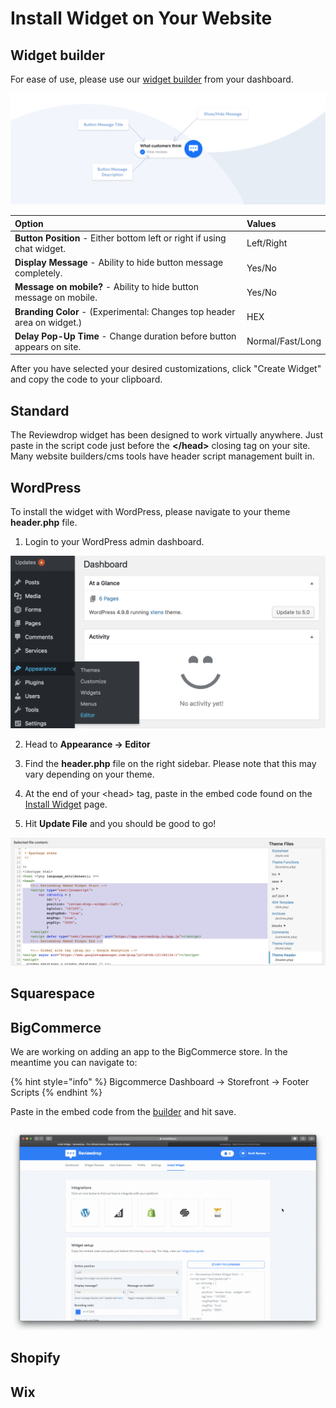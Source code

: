 # Install Widget on Your Website

## Widget builder

For ease of use, please use our [widget builder](https://reviewdrop.io/embed) from your dashboard.

![](../.gitbook/assets/widget-graphic.png)

| Option | Values |
| :--- | :--- |
| **Button Position** - Either bottom left or right if using chat widget. | Left/Right |
| **Display Message** - Ability to hide button message completely. | Yes/No |
| **Message on mobile?** - Ability to hide button message on mobile. | Yes/No |
| **Branding Color** - \(Experimental: Changes top header area on widget.\) | HEX |
| **Delay Pop-Up Time** - Change duration before button appears on site. | Normal/Fast/Long |

After you have selected your desired customizations, click "Create Widget" and copy the code to your clipboard.

## Standard

The Reviewdrop widget has been designed to work virtually anywhere. Just paste in the script code just before the **&lt;/head&gt;** closing tag on your site. Many website builders/cms tools have header script management built in. 

## WordPress

To install the widget with WordPress, please navigate to your theme **header.php** file.

1. Login to your WordPress admin dashboard.

![](../.gitbook/assets/screenshot-2018-12-08-at-14.02.59.png)

2. Head to **Appearance -&gt; Editor**

3. Find the **header.php** file on the right sidebar. Please note that this may vary depending on your theme.

4. At the end of your &lt;head&gt; tag, paste in the embed code found on the [Install Widget](https://reviewdrop.io/embed) page.

5. Hit **Update File** and you should be good to go!

![](../.gitbook/assets/screenshot-2018-12-08-at-14.04.40.png)

## Squarespace

## BigCommerce

We are working on adding an app to the BigCommerce store. In the meantime you can navigate to:

{% hint style="info" %}
Bigcommerce Dashboard -&gt; Storefront -&gt; Footer Scripts
{% endhint %}

Paste in the embed code from the [builder](customise-widget-looks.md) and hit save.

![](../.gitbook/assets/bc.gif)

## Shopify

## Wix

